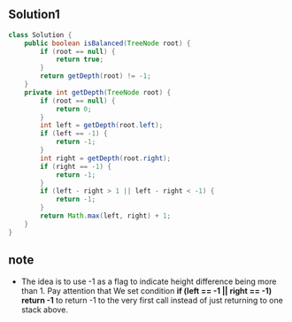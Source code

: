 ## Solution1
``` java
class Solution {
    public boolean isBalanced(TreeNode root) {
        if (root == null) {
            return true;
        }
        return getDepth(root) != -1;
    }
    private int getDepth(TreeNode root) {
        if (root == null) {
            return 0;
        }
        int left = getDepth(root.left);
        if (left == -1) {
            return -1;
        }
        int right = getDepth(root.right);
        if (right == -1) {
            return -1;
        }
        if (left - right > 1 || left - right < -1) {
            return -1;
        }
        return Math.max(left, right) + 1;
    }
}
```

## note
* The idea is to use -1 as a flag to indicate height difference being more than 1. Pay attention that We set condition
<strong>if (left == -1 || right == -1) return -1</strong> to return -1 to the very first call instead of just returning 
to one stack above. 
